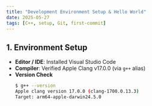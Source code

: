 ```yaml
---
title: "Development Environment Setup & Hello World"
date: 2025-05-27
tags: [C++, setup, Git, first-commit]
---
```


## 1. Environment Setup

- **Editor / IDE**: Installed Visual Studio Code  
- **Compiler**: Verified Apple Clang v17.0.0 (via `g++` alias)  
- **Version Check**  
  ```bash
  $ g++ --version
  Apple clang version 17.0.0 (clang-1700.0.13.3)
  Target: arm64-apple-darwin24.5.0
